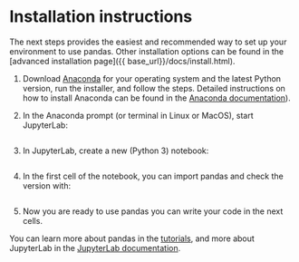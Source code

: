 # Installation instructions

The next steps provides the easiest and recommended way to set up your
environment to use pandas. Other installation options can be found in
the [advanced installation page]({{ base_url}}/docs/install.html).

1. Download [Anaconda](https://www.anaconda.com/distribution/) for your operating system and
   the latest Python version, run the installer, and follow the steps. Detailed instructions
   on how to install Anaconda can be found in the
   [Anaconda documentation](https://docs.anaconda.com/anaconda/install/)).

2. In the Anaconda prompt (or terminal in Linux or MacOS), start JupyterLab:

    <img class="img-fluid" alt="" src="{{ base_url }}/static/img/install/anaconda_prompt.png"/>

3. In JupyterLab, create a new (Python 3) notebook:

    <img class="img-fluid" alt="" src="{{ base_url }}/static/img/install/jupyterlab_home.png"/>

4. In the first cell of the notebook, you can import pandas and check the version with:

    <img class="img-fluid" alt="" src="{{ base_url }}/static/img/install/pandas_import_and_version.png"/>

5. Now you are ready to use pandas you can write your code in the next cells.


You can learn more about pandas in the [tutorials](#), and more about JupyterLab
in the [JupyterLab documentation](https://jupyterlab.readthedocs.io/en/stable/user/interface.html).
